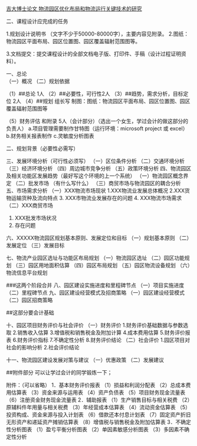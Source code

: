 [吉大博士论文 物流园区优化布局和物流运行关键技术的研究](http://www.cnki.net/KCMS/detail/detail.aspx?QueryID=2&CurRec=4&recid=&filename=2004100276.nh&dbname=CDFD9908&dbcode=CDFD&pr=&urlid=&yx=&uid=WEEvREcwSlJHSldRa1Fhb01FNXVVU04vcUpab3VVODgvMEN4VVNQdW1QaU1TVzMrcmpGWkc1ODExR09PM2JhcFZBPT0=$9A4hF_YAuvQ5obgVAqNKPCYcEjKensW4IQMovwHtwkF4VYPoHbKxJw!!&v=MjE1Mzh2T1YxMjdHcks0SHRQTHFaRWJQSVI4ZVgxTHV4WVM3RGgxVDNxVHJXTTFGckNVUkw2ZVorZHJGeW5sV3I=)




二、课程设计应完成的任务

1.规划设计说明书
（文字不少于50000-80000字），主要内容见附录。
2.图纸：物流园区平面布局、园区位置图、园区覆盖辐射范围图等。

3.文档提交：提交课程设计的全部文档电子版、打印件、手稿（设计过程证明资料）。

一、总论                             
（一）概况
（二）规划依据

（1）##总论 1人
 （2）##必要性，可行性2人
（3）##趋势，需求分析，目标定位  2人
（4）##规划 组长写 制图：图纸：物流园区平面布局、园区位置图、园区覆盖辐射范围图等


（5）财务评估  和附录 5人（会计部分）（选出一个女生，学过会计的做这部分的负责人）
a.项目管理需要制作甘特图（运行环境：microsoft project 或 excel）
b.财务相关报表制作
c.灵敏度分析图表

二、规划背景（必要性必需写）

三、发展环境分析（可行性必须写）
（一）区位条件分析
（二）交通环境分析
（三）经济环境分析
（四）周边城市竞争分析
（五）政策环境分析
四、物流园区及相关功能区发展趋势（最好写这个环境的上一个系统）
（一）物流园区概念界定
（二）批发市场
（有什么写什么）
（三）商贸市场与物流园区的耦合分析
五、市场需求分析
（一）XXX物流市场现状
1.XXX物流业发展总体概况
2.XXX货物运输货种及流向特点
3. XXX市物流业发展存在的问题
4. XXX物流市场需求
（二）XXX商贸市场
1. XXX批发市场状况
2. 存在问题





六、XXXXX物流园区规划基本原则、发展定位和目标
（一）规划基本原则
（二）发展定位
（三）发展目标






七、物流产业园区选址与功能区布局规划
（一）物流园区选址
（二）园区功能规划
（三）园区用地面积估算
（四）园区布局规划
（五）园区物流设备规划
（六）物流信息平台规划




###这两个阶段合并
八、园区建设实施进度和里程碑节点
（一）项目实施进度
（二）里程碑节点
九、园区建设经营模式及招商策略
（一）园区建设经营模式
（二）园区招商策略


##这部分要会计基础

十、园区项目财务评价与社会评价
（一）财务评价
1.财务评价基础数据与参数选取
2.销售收入估算
3.增值税和销售税金及附加计算
4.成本费用估算
5.财务评价报表
6.财务评价指标
7.不确定性分析
8.财务评价结论
（二）社会评价
1.园区项目对社会的影响分析
2.社会评价结论



十一、物流园区建设发展对策与建议
（一）优惠政策
（二）发展建议




##附件部分 可以让学过会计的同学锻炼一下；



附件：（可以省略）
1．基本财务评价报表
（1）损益和利润分配表
（2）总成本费用估算表 
（3）资金来源与运用表 
（4）资产负债表
（5）项目财务现金流量表
（6）注册资金财务现金流量表
2．辅助报表
（1）生产销售目标与相关税费
（2）原辅料件年用量与相关税费
（3）年经营成本估算表
（4）流动资金估算表
（5）投资构成、资金来源与投入计划表
（6）借款还本付息计划表
（7）固定资产折旧无形资产和递延资产摊销估算表
（8）增值税与销售税金及附加估算表
3．不确定性分析图表
（1）盈亏平衡分析图表
（2）单因素敏感分析图表
（3）多因素不确定性分析